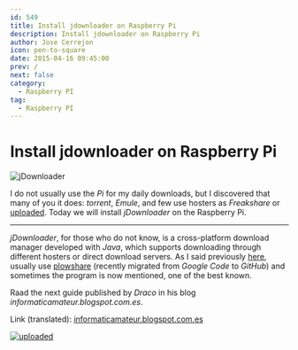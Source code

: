 ```yaml
---
id: 549
title: Install jdownloader on Raspberry Pi
description: Install jdownloader on Raspberry Pi
author: Jose Cerrejon
icon: pen-to-square
date: 2015-04-16 09:45:00
prev: /
next: false
category:
  - Raspberry PI
tag:
  - Raspberry PI
---
```


# Install jdownloader on Raspberry Pi

![jDownloader](/images/2015/04/jdownloader.png)
 
 I do not usually use the *Pi* for my daily downloads, but I discovered that many of you it does: *torrent*, *Emule*, and few use hosters as *Freakshare* or [uploaded](http://ul.to/ref/8900882). Today we will install *jDownloader* on the Raspberry Pi.

- - -
*jDownloader*, for those who do not know, is a cross-platform download manager developed with *Java*, which supports downloading through different hosters or direct download servers. As I said previously [here](/post.php?id=239), usually use [plowshare](https://github.com/mcrapet/plowshare) (recently migrated from *Google Code* to *GitHub*) and sometimes the program is now mentioned, one of the best known.

Raad the next guide published by *Draco* in his blog *informaticamateur.blogspot.com.es*.

Link (translated): [informaticamateur.blogspot.com.es](https://translate.google.com/translate?sl=auto&tl=en&js=y&prev=_t&hl=es&ie=UTF-8&u=http%3A%2F%2Finformaticamateur.blogspot.com.es%2F2015%2F04%2Finstalar-jdownloader-en-raspberry.html&edit-text=)

<p><a href="http://ul.to/ref/8900882"><img src="http://uploaded.net/img/public/234x60.jpg" alt="uploaded" /></a></p>